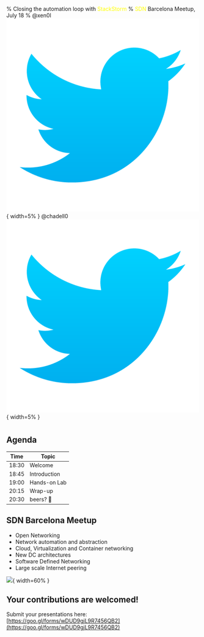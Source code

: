 % Closing the automation loop with <span style="color:yellow">StackStorm</span>
% <span style="color:yellow">SDN</span> Barcelona Meetup, July 18
% @xen0l ![](media/twitter-logo.png){ width=5% } @chadell0 ![](media/twitter-logo.png){ width=5% }

#

## Agenda

| Time | Topic |
| ----- | ----- |
| 18:30 | Welcome |
| 18:45 | Introduction |
| 19:00 | Hands-on Lab |
| 20:15 | Wrap-up |
| 20:30 | beers? 🍻 |

## SDN Barcelona Meetup

<div id=left>

* Open Networking
* Network automation and abstraction
* Cloud, Virtualization and Container networking
* New DC architectures
* Software Defined Networking
* Large scale Internet peering

</div>

<div id=right>

![](https://secure.meetupstatic.com/photos/event/b/f/5/c/600_448608988.jpeg){ width=60% }

</div>

## Your contributions are welcomed!

Submit your presentations here:
[https://goo.gl/forms/wDUD9gjL9R7456QB2­](https://goo.gl/forms/wDUD9gjL9R7456QB2­)
